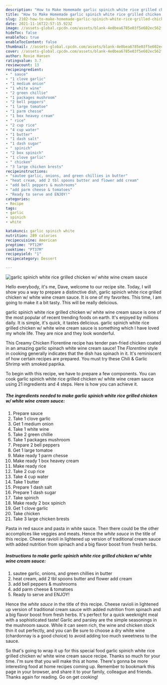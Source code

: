```yaml
---
description: "How to Make Homemade garlic spinich white rice grilled chicken w/ white wine cream sauce"
title: "How to Make Homemade garlic spinich white rice grilled chicken w/ white wine cream sauce"
slug: 2102-how-to-make-homemade-garlic-spinich-white-rice-grilled-chicken-w-white-wine-cream-sauce
date: 2021-11-16T22:57:15.923Z
image: //assets-global.cpcdn.com/assets/blank-4e0bea6785e03f5e602ec562f230caae08da540cada707380b4fe1bbebba43da.png
hideToc: false
enableToc: true
enableTocContent: false
thumbnail: //assets-global.cpcdn.com/assets/blank-4e0bea6785e03f5e602ec562f230caae08da540cada707380b4fe1bbebba43da.png
cover: //assets-global.cpcdn.com/assets/blank-4e0bea6785e03f5e602ec562f230caae08da540cada707380b4fe1bbebba43da.png
author: Roxie Hansen
ratingvalue: 3.7
reviewcount: 13
recipeingredient:
- " sauce"
- "1 clove garlic"
- "1 medium onion"
- "1 white wine"
- "2 green chillie"
- "1 packages mushroom"
- "2 bell peppers"
- "1 large tomatoe"
- "1 parm chesse"
- "1 box heavey cream"
- " rice"
- "2 cup rice"
- "4 cup water"
- "1 butter"
- "1 dash salt"
- "1 dash sugar"
- " spinich"
- "2 box spinich"
- "1 clove garlic"
- " chicken"
- "3 large chicken brests"
recipeinstructions:
- "sautee garlic, onions, and green chillies in butter"
- "heat cream, add 2 tbl spoons butter and flower add cream"
- "add bell peppers & mushrooms"
- "add parm cheese & tomatoes"
- "Ready to serve and ENJOY!"
categories:
- Recipe
tags:
- garlic
- spinich
- white

katakunci: garlic spinich white 
nutrition: 289 calories
recipecuisine: American
preptime: "PT12M"
cooktime: "PT37M"
recipeyield: "1"
recipecategory: Dessert

---
```



![garlic spinich white rice grilled chicken w/ white wine cream sauce](//assets-global.cpcdn.com/assets/blank-4e0bea6785e03f5e602ec562f230caae08da540cada707380b4fe1bbebba43da.png)

Hello everybody, it's me, Dave, welcome to our recipe site. Today, I will show you a way to prepare a distinctive dish, garlic spinich white rice grilled chicken w/ white wine cream sauce. It is one of my favorites. This time, I am going to make it a bit tasty. This will be really delicious.

garlic spinich white rice grilled chicken w/ white wine cream sauce is one of the most popular of recent trending foods on earth. It's enjoyed by millions daily. It is simple, it's quick, it tastes delicious. garlic spinich white rice grilled chicken w/ white wine cream sauce is something which I have loved my whole life. They are nice and they look wonderful.

This Creamy Chicken Florentine recipe has tender pan-fried chicken coated in an amazing garlic spinach white wine cream sauce! The *Florentine* style in cooking generally indicates that the dish has spinach in it. It&#39;s reminiscent of how certain recipes are prepared. You must try these Chili & Garlic Shrimp with smoked paprika.


To begin with this recipe, we have to prepare a few components. You can cook garlic spinich white rice grilled chicken w/ white wine cream sauce using 21 ingredients and 4 steps. Here is how you can achieve it.

<!--inarticleads1-->

##### The ingredients needed to make garlic spinich white rice grilled chicken w/ white wine cream sauce:

1. Prepare  sauce
1. Take 1 clove garlic
1. Get 1 medium onion
1. Take 1 white wine
1. Take 2 green chillie
1. Take 1 packages mushroom
1. Prepare 2 bell peppers
1. Get 1 large tomatoe
1. Make ready 1 parm chesse
1. Make ready 1 box heavey cream
1. Make ready  rice
1. Take 2 cup rice
1. Take 4 cup water
1. Take 1 butter
1. Prepare 1 dash salt
1. Prepare 1 dash sugar
1. Take  spinich
1. Make ready 2 box spinich
1. Get 1 clove garlic
1. Take  chicken
1. Take 3 large chicken brests


Pasta in red sauce and pasta in white sauce. Then there could be the other accomplices like veggies and meats. Hence the *white sauce* in the title of this recipe. Cheese ravioli in lightened up version of traditional cream sauce with added nutrition from spinach and a big flavor boost from fresh herbs. 

<!--inarticleads2-->

##### Instructions to make garlic spinich white rice grilled chicken w/ white wine cream sauce:

1. sautee garlic, onions, and green chillies in butter
1. heat cream, add 2 tbl spoons butter and flower add cream
1. add bell peppers & mushrooms
1. add parm cheese & tomatoes
1. Ready to serve and ENJOY!

Hence the *white sauce* in the title of this recipe. Cheese ravioli in lightened up version of traditional cream sauce with added nutrition from spinach and a big flavor boost from fresh herbs. It&#39;s perfect for a quick weeknight meal with a sophisticated taste! Garlic and parsley are the simple seasonings in the mushroom sauce. While it can seem rich, the wine and chicken stock thin it out perfectly, and you can Be sure to choose a dry white wine (chardonnay is a good choice) to avoid adding too much sweetness to the sauce. 

So that's going to wrap it up for this special food garlic spinich white rice grilled chicken w/ white wine cream sauce recipe. Thanks so much for your time. I'm sure that you will make this at home. There's gonna be more interesting food at home recipes coming up. Remember to bookmark this page in your browser, and share it to your family, colleague and friends. Thanks again for reading. Go on get cooking!
